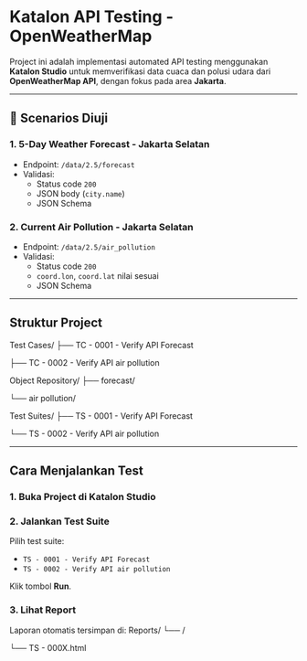 # Katalon API Testing - OpenWeatherMap

Project ini adalah implementasi automated API testing menggunakan **Katalon Studio** untuk memverifikasi data cuaca dan polusi udara dari **OpenWeatherMap API**, dengan fokus pada area **Jakarta**.

---

## 🔧 Scenarios Diuji

### 1. 5-Day Weather Forecast - Jakarta Selatan
- Endpoint: `/data/2.5/forecast`
- Validasi:
  - Status code `200`
  - JSON body (`city.name`)
  - JSON Schema

### 2. Current Air Pollution - Jakarta Selatan
- Endpoint: `/data/2.5/air_pollution`
- Validasi:
  - Status code `200`
  - `coord.lon`, `coord.lat` nilai sesuai
  - JSON Schema

---

##  Struktur Project
Test Cases/
├── TC - 0001 - Verify API Forecast

├── TC - 0002 - Verify API air pollution

Object Repository/
├── forecast/

└── air pollution/

Test Suites/
├── TS - 0001 - Verify API Forecast

└── TS - 0002 - Verify API air pollution


---

## Cara Menjalankan Test

### 1. Buka Project di Katalon Studio

### 2. Jalankan Test Suite
Pilih test suite:
- `TS - 0001 - Verify API Forecast`
- `TS - 0002 - Verify API air pollution`

Klik tombol **Run**.

### 3. Lihat Report
Laporan otomatis tersimpan di:
Reports/
└── <timestamp>/

└── TS - 000X.html

